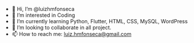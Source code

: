 - 👋 Hi, I’m @luizhmfonseca
- 👀 I’m interested in Coding
- 🌱 I’m currently learning Python, Flutter, HTML, CSS, MySQL, WordPress
- 💞️ I’m looking to collaborate in all project.
- 📫 How to reach me: luiz.hmfonseca@gmail.com
<!---
luizhmfonseca/luizhmfonseca is a ✨ special ✨ repository because its `README.md` (this file) appears on your GitHub profile.
You can click the Preview link to take a look at your changes.
--->
